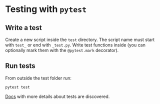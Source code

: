 # Testing with `pytest`

## Write a test
Create a new script inside the `test` directory. The script name must start with `test_` or end with `_test.py`. Write test functions inside (you can optionally mark them with the `@pytest.mark` decorator).

## Run tests
From outside the test folder run:
```
pytest test
```
[Docs](https://docs.pytest.org/en/latest/explanation/goodpractices.html#conventions-for-python-test-discovery) with more details about tests are discovered.
